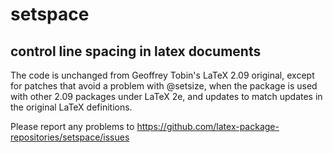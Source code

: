 # setspace
## control line spacing in latex documents

The code is unchanged from Geoffrey
Tobin's LaTeX 2.09 original, except for patches that avoid a problem
with \@setsize, when the package is used with other 2.09 packages
under LaTeX 2e, and updates to match updates in the original LaTeX
definitions.


Please report any problems to
https://github.com/latex-package-repositories/setspace/issues

